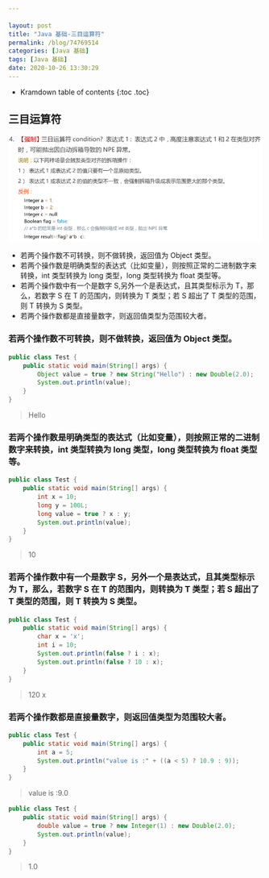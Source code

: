 ```yaml
---

layout: post
title: "Java 基础-三目运算符"
permalink: /blog/74769514
categories: [Java 基础]
tags: [Java 基础]
date: 2020-10-26 13:30:29
---
```


* Kramdown table of contents
{:toc .toc}
## 三目运算符

![image-20201026133244508](../assets/post-list/img/image-20201026133244508.png)

- 若两个操作数不可转换，则不做转换，返回值为 Object 类型。
- 若两个操作数是明确类型的表达式（比如变量），则按照正常的二进制数字来转换，int 类型转换为 long 类型，long 类型转换为 float 类型等。
- 若两个操作数中有一个是数字 S,另外一个是表达式，且其类型标示为 T，那么，若数字 S 在 T 的范围内，则转换为 T 类型；若 S 超出了 T 类型的范围，则 T 转换为 S 类型。
- 若两个操作数都是直接量数字，则返回值类型为范围较大者。

### 若两个操作数不可转换，则不做转换，返回值为 Object 类型。

```java
public class Test {
    public static void main(String[] args) {
        Object value = true ? new String("Hello") : new Double(2.0);
        System.out.println(value);
    }
}
```

> Hello

### 若两个操作数是明确类型的表达式（比如变量），则按照正常的二进制数字来转换，int 类型转换为 long 类型，long 类型转换为 float 类型等。

```java
public class Test {
    public static void main(String[] args) {
        int x = 10;
        long y = 100L;
        long value = true ? x : y;
        System.out.println(value);
    }
}
```

> 10

### 若两个操作数中有一个是数字 S，另外一个是表达式，且其类型标示为 T，那么，若数字 S 在 T 的范围内，则转换为 T 类型；若 S 超出了 T 类型的范围，则 T 转换为 S 类型。

```java
public class Test {
    public static void main(String[] args) {
        char x = 'x';
        int i = 10;
        System.out.println(false ? i : x);
        System.out.println(false ? 10 : x);
    }
}
```

> 120
> x

### 若两个操作数都是直接量数字，则返回值类型为范围较大者。

```java
public class Test {
    public static void main(String[] args) {
        int a = 5;
        System.out.println("value is :" + ((a < 5) ? 10.9 : 9));
    }
}
```
> value is :9.0

```java
public class Test {
    public static void main(String[] args) {
        double value = true ? new Integer(1) : new Double(2.0);
        System.out.println(value);
    }
}
```

> 1.0
